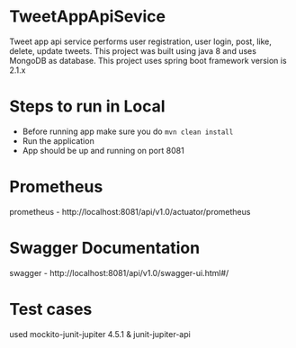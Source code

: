 # TweetAppApiSevice
Tweet app api service performs user registration, user login, post, like, delete, update tweets. This project was built using java 8 and uses MongoDB as database. This project uses spring boot framework version is 2.1.x

# Steps to run in Local

* Before running app make sure you do ```mvn clean install```
* Run the application
* App should be up and running on port 8081

# Prometheus
prometheus - http://localhost:8081/api/v1.0/actuator/prometheus

# Swagger Documentation
swagger - http://localhost:8081/api/v1.0/swagger-ui.html#/

# Test cases
used mockito-junit-jupiter 4.5.1 & junit-jupiter-api